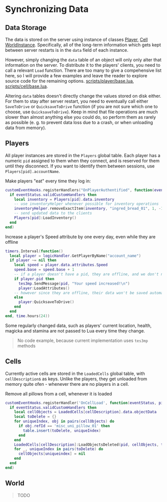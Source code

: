 # Synchronizing Data

## Data Storage

The data is stored on the server using instance of classes [Player](#players), [Cell](#cells) [WorldInstance](#world). Specifically, all of the long-term information which gets kept between server restarts is in the `data` field of each instance. 

However, simply changing the `data` table of an object will only only alter that information on the server. To distribute it to the players' clients, you need to call a relevant `Load` function. There are too many to give a compehensive list here, so I will provide a few examples and leave the reader to explore source code for the remaining options. [scripts/player/base.lua](../scripts/player/base.lua), [scripts/cell/base.lua](../scripts/cell/base.lua).

Altering `data` tables doesn't directly change the values stored on disk either. For them to stay after server restart, you need to eventually call either `SaveToDrive` or `QuicksaveToDrive` function (if you are not sure which one to choose, use `QuicksaveToDrive`). Keep in mind that file operations are much slower than almost anything else you could do, so perform them as rarely as possible (e. g. to prevent data loss due to a crash, or when unloading data from memory).

## Players

All player instances are stored in the `Players` global table. Each player has a numeric `pid` assigned to them when they connect, and is reserved for them until they disconnect. If you want to identify them between sessions, use `Players[pid].accountName`.

Make players "eat" every time they log in:
```Lua
customEventHooks.registerHandlers("OnPlayerAuthentified", function(eventStatus, pid)
  if eventStatus.validCustomHandlers then
    local inventory = Players[pid].data.inventory
    -- use inventoryHelper whenever possible for inventory operations
    inventoryHelper.removeExactItem(inventory, "ingred_bread_01", 1, -1, -1, "")
    -- send updated data to the clients
    Players[pid]:LoadInventory()
  end
end)
```

Increase a player's Speed attribute by one every day, even while they are offline
```Lua
timers.Interval(function()
  local player = logicHandler.GetPlayerByName("account_name")
  if player ~= nil then
    local speed = player.data.attributes.Speed
    speed.base = speed.base + 1
    -- if a player doesn't have a pid, they are offline, and we don't need to send any packets
    if player.pid then
      tes3mp.SendMessage(pid, "Your speed increased!\n")
      player:LoadAttributes()
    -- however since they are offline, their data won't be saved automatically on a disconnect, and we need to do it manually
    else
      player:QuicksaveToDrive()
    end
  end
end, time.hours(24))
```

Some regularly changed data, such as players' current location, health, magicka and stamina are not passed to Lua every time they change.
> No code example, because current implementation uses `tes3mp` methods

## Cells

Currently active cells are stored in the `LoadedCells` global table, with `cellDescription`s as keys. Unlike the players, they get unloaded from memory quite ofen - whenever there are no players in a cell.

Remove all pillows from a cell, whenever it is loaded
```Lua
customEventHooks.registerHandler('OnCellLoad', function(eventStatus, pid, cellDescription)
  if eventStatus.validCustomHandlers then
    local cellObjects = LoadedCells[cellDescription].data.objectData
    local toDelete = {}
    for uniqueIndex, obj in pairs(cellObjects) do
      if obj.refId == 'misc_uni_pillow_01' then
        table.insert(toDelete, uniqueIndex)
      end
    end
    LoadedCells[cellDescription]:LoadObjectsDeleted(pid, cellObjects, toDelete, true)
    for _, uniqueIndex in pairs(toDelete) do
      cellObjects[uniqueindex] = nil
    end
  end
end)
```

## World

> TODO